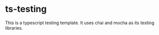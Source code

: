# ts-testing

This is a typescript testing template. It uses chai and mocha as its testing libraries.
